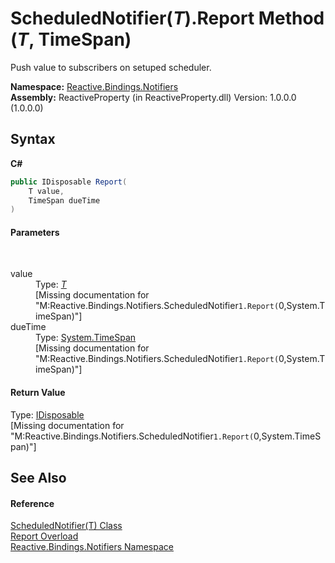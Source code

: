 # ScheduledNotifier(*T*).Report Method (*T*, TimeSpan)
 

Push value to subscribers on setuped scheduler.

**Namespace:**&nbsp;<a href="85d6a4d9-378c-3a5c-c6f0-5aaea99aa56b">Reactive.Bindings.Notifiers</a><br />**Assembly:**&nbsp;ReactiveProperty (in ReactiveProperty.dll) Version: 1.0.0.0 (1.0.0.0)

## Syntax

**C#**<br />
``` C#
public IDisposable Report(
	T value,
	TimeSpan dueTime
)
```


#### Parameters
&nbsp;<dl><dt>value</dt><dd>Type: <a href="96340c3e-5fca-1978-55d9-bbd75afa3b1a">*T*</a><br />\[Missing <param name="value"/> documentation for "M:Reactive.Bindings.Notifiers.ScheduledNotifier`1.Report(`0,System.TimeSpan)"\]</dd><dt>dueTime</dt><dd>Type: <a href="http://msdn2.microsoft.com/en-us/library/269ew577" target="_blank">System.TimeSpan</a><br />\[Missing <param name="dueTime"/> documentation for "M:Reactive.Bindings.Notifiers.ScheduledNotifier`1.Report(`0,System.TimeSpan)"\]</dd></dl>

#### Return Value
Type: <a href="http://msdn2.microsoft.com/en-us/library/aax125c9" target="_blank">IDisposable</a><br />\[Missing <returns> documentation for "M:Reactive.Bindings.Notifiers.ScheduledNotifier`1.Report(`0,System.TimeSpan)"\]

## See Also


#### Reference
<a href="96340c3e-5fca-1978-55d9-bbd75afa3b1a">ScheduledNotifier(T) Class</a><br /><a href="44b420c0-d139-0cf2-532c-295b3dafc487">Report Overload</a><br /><a href="85d6a4d9-378c-3a5c-c6f0-5aaea99aa56b">Reactive.Bindings.Notifiers Namespace</a><br />